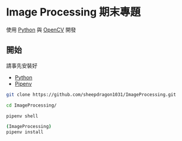 Image Processing 期末專題
===

使用 [Python](https://www.python.org/) 與 [OpenCV](https://opencv.org/) 開發

開始
---

請事先安裝好

- [Python](https://www.python.org/)
- [Pipenv](https://github.com/pypa/pipenv)

```sh
git clone https://github.com/sheepdragon1031/ImageProcessing.git

cd ImageProcessing/

pipenv shell

(ImageProcessing)
pipenv install
```
